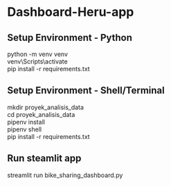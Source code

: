# Dashboard-Heru-app
## Setup Environment - Python
python -m venv venv  
venv\Scripts\activate  
pip install -r requirements.txt  
## Setup Environment - Shell/Terminal
mkdir proyek_analisis_data  
cd proyek_analisis_data  
pipenv install  
pipenv shell  
pip install -r requirements.txt  
## Run steamlit app
streamlit run bike_sharing_dashboard.py
